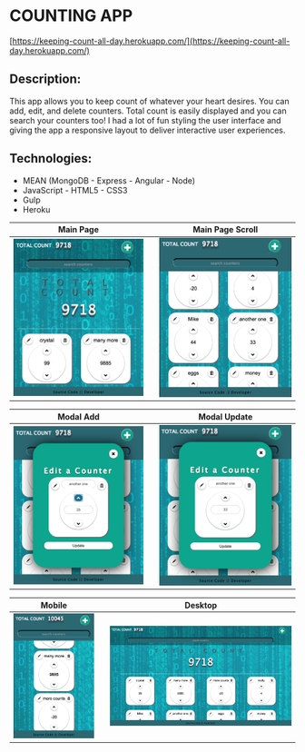 # COUNTING APP

[https://keeping-count-all-day.herokuapp.com/](https://keeping-count-all-day.herokuapp.com/) 

## Description:
This app allows you to keep count of whatever your heart desires. You can add, edit, and delete counters. Total count is easily displayed and you can search your counters too! I had a lot of fun styling the user interface and giving the app a responsive layout to deliver interactive user experiences. 

## Technologies:
- MEAN (MongoDB - Express - Angular - Node)
- JavaScript - HTML5 - CSS3 
- Gulp
- Heroku

**Main Page**                       |    |**Main Page Scroll**
:----------------------------------:|:--:|:----------------------------------:
![](/client/images/main.png)      |    | ![](/client/images/mainScroll.png)

**Modal Add**                       |    |**Modal Update**
:----------------------------------:|:--:|:----------------------------------:
![](/client/images/modalAdd.png)    |    | ![](/client/images/modalUpdate.png)

**Mobile**                          |    |  **Desktop**
:----------------------------------:|:--:|:----------------------------------:
![](/client/images/mobile.png)        |    | ![](/client/images/desktop.png)
